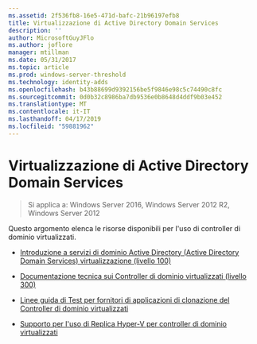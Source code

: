 ```yaml
---
ms.assetid: 2f536fb8-16e5-471d-bafc-21b96197efb8
title: Virtualizzazione di Active Directory Domain Services
description: ''
author: MicrosoftGuyJFlo
ms.author: joflore
manager: mtillman
ms.date: 05/31/2017
ms.topic: article
ms.prod: windows-server-threshold
ms.technology: identity-adds
ms.openlocfilehash: b43b88699d9392156be5f9846e98c5c74490c8fc
ms.sourcegitcommit: 0d0b32c8986ba7db9536e0b8648d4ddf9b03e452
ms.translationtype: MT
ms.contentlocale: it-IT
ms.lasthandoff: 04/17/2019
ms.locfileid: "59881962"
---
```

# <a name="active-directory-domain-services-virtualization"></a>Virtualizzazione di Active Directory Domain Services

>Si applica a: Windows Server 2016, Windows Server 2012 R2, Windows Server 2012

Questo argomento elenca le risorse disponibili per l'uso di controller di dominio virtualizzati.  
  
-   [Introduzione a servizi di dominio Active Directory &#40;Active Directory Domain Services&#41; virtualizzazione &#40;livello 100&#41;](../../../ad-ds/Introduction-to-Active-Directory-Domain-Services-AD-DS-Virtualization-Level-100.md)  
  
-   [Documentazione tecnica sui Controller di dominio virtualizzati &#40;livello 300&#41;](../../../ad-ds/deploy/virtual-dc/Virtualized-Domain-Controller-Technical-Reference--Level-300-.md)  
  
-   [Linee guida di Test per fornitori di applicazioni di clonazione del Controller di dominio virtualizzati](../../../ad-ds/reference/virtual-dc/Virtualized-Domain-Controller-Cloning-Test-Guidance-for-Application-Vendors.md)  
  
-   [Supporto per l'uso di Replica Hyper-V per controller di dominio virtualizzati](../../../ad-ds/get-started/virtual-dc/Support-for-using-Hyper-V-Replica-for-virtualized-domain-controllers.md)  
  


